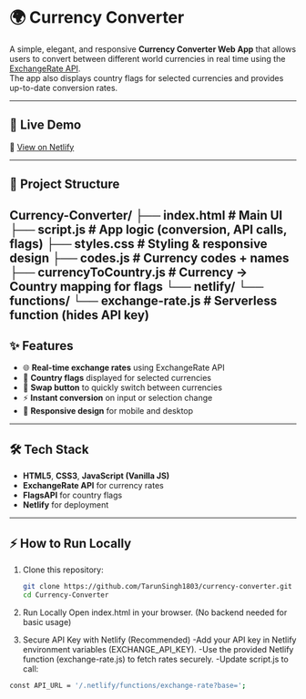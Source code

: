 # 🌍 Currency Converter

A simple, elegant, and responsive **Currency Converter Web App** that allows users to convert between different world currencies in real time using the [ExchangeRate API](https://www.exchangerate-api.com/).  
The app also displays country flags for selected currencies and provides up-to-date conversion rates.

---

## 🚀 Live Demo
🔗 [View on Netlify](https://tarunsingh1803-currency-converter.netlify.app/)

---

## 📂 Project Structure
Currency-Converter/
├── index.html # Main UI
├── script.js # App logic (conversion, API calls, flags)
├── styles.css # Styling & responsive design
├── codes.js # Currency codes + names
├── currencyToCountry.js # Currency → Country mapping for flags
└── netlify/
└── functions/
└── exchange-rate.js # Serverless function (hides API key)
---

## ✨ Features
- 🌐 **Real-time exchange rates** using ExchangeRate API  
- 🎌 **Country flags** displayed for selected currencies  
- 🔄 **Swap button** to quickly switch between currencies  
- ⚡ **Instant conversion** on input or selection change  
- 📱 **Responsive design** for mobile and desktop  

---

## 🛠️ Tech Stack
- **HTML5**, **CSS3**, **JavaScript (Vanilla JS)**
- **ExchangeRate API** for currency rates
- **FlagsAPI** for country flags
- **Netlify** for deployment

---

## ⚡ How to Run Locally
1. Clone this repository:
   ```bash
   git clone https://github.com/TarunSingh1803/currency-converter.git
   cd Currency-Converter

2. Run Locally
Open index.html in your browser.
(No backend needed for basic usage)

3. Secure API Key with Netlify (Recommended)
-Add your API key in Netlify environment variables (EXCHANGE_API_KEY).
-Use the provided Netlify function (exchange-rate.js) to fetch rates securely.
-Update script.js to call:
```bash
const API_URL = '/.netlify/functions/exchange-rate?base=';
